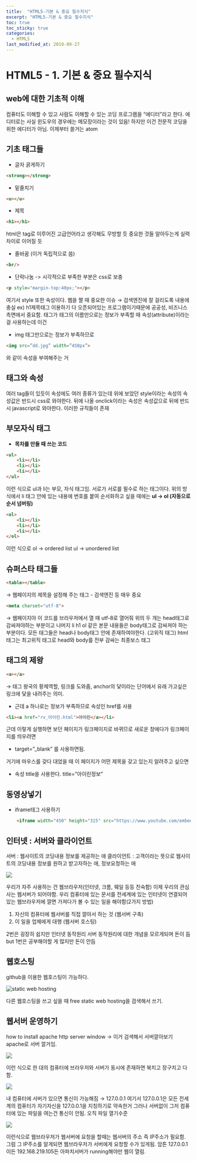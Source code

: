 ```yaml
---
title:  "HTML5-기본 & 중요 필수지식"
excerpt: "HTML5-기본 & 중요 필수지식"
toc: true
toc_sticky: true  
categories:
  - HTML5
last_modified_at: 2019-09-27
---
```


# HTML5 - 1. 기본 & 중요 필수지식

## **web에 대한 기초적 이해**

컴퓨터도 이해할 수 있고 사람도 이해할 수 있는 코딩 프로그램을 “에디터”라고 한다.
에디터로는 사실 윈도우의 경우에는 메모장이라는 것이 있음! 하지만 이건 전문적 코딩을 위한
에디터가 아님.
이제부터 쓸거는 atom

## **기초 태그들**
- 글자 굵게하기  

```html
<strong></strong>
```
- 밑줄치기  

```html
<u></u>
```
- 제목  

```html
<h1></h1>
```

html은 tag로 이루어진 고급언어라고 생각해도 무방할 듯 
중요한 것들 알아두는게 실력차이로 이어질 듯

- 줄바꿈 (이거 독립적으로 씀)  

```html
<br/>
```
- 단락나눔 -> 시각적으로 부족한 부분은 css로 보충  

```html
<p style="margin-top:40px;"></p> 
```

여기서 style 또한 속성이다.
웹을 짤 때 중요한 이슈 → 검색엔진에 잘 걸리도록 내용에 충실 ex) h1제목태그 이용하기
다 오픈되어있는 프로그램이기때문에 공공성, 비즈니스측면에서 중요함.
태그가 태그의 이름만으로는 정보가 부족할 때 속성(attribute)이라는 걸 사용하는데 이건

- img 태그만으로는 정보가 부족하므로 
```html
<img src=”dd.jpg” width=”450px”>
```
와 같이 속성을 부여해주는 거


## **태그와 속성**

여러 tag들이 있듯이 속성에도 여러 종류가 있는데 위에 보았던 style이라는 속성의 속성값은 반드시 css로 와야한다. 뒤에 나올 onclick이라는 속성은 속성값으로 뒤에 반드시 javascript로 와야한다.
이러한 규칙들이 존재

## **부모자식 태그**
- **목차를 만들 때 쓰는 코드**  

```html
<ul>
    <li></li>
    <li></li>
    <li></li>
</ul>
```
이런 식으로 ul과 li는 부모, 자식 태그임. 서로가 서로를 필수로 하는 태그이다.
위의 방식에서 li 태그 안에 있는 내용에 번호를 붙여 순서화하고 싶을 때에는
**ul → ol (자동으로 순서 넘버링)**
```html
<ol>
    <li></li>
    <li></li>
    <li></li>
</ol>
```
이런 식으로
ol → ordered list
ul → unordered list

## **슈퍼스타 태그들**
```html
<table></table>
``` 
 → 웹페이지의 제목을 설정해 주는 태그 - 검색엔진 등 매우 중요
 
```html
<meta charset="utf-8">
``` 
 → 웹페이지야 이 코드를 브라우저에서 열 때 utf-8로 열어줘
위의 두 개는 head태그로 감싸져야하는 부분이고
나머지 li h1 ol 같은 본문 내용들은 body태그로 감싸져야 하는 부분이다.
모든 태그들은 head나 body태그 안에 존재하여야한다. (고위직 태그)
html태그는 최고위직 태그로 head와 body를 전부 감싸는 최종보스 태그

## **태그의 제왕**
```html
<a></a> 
```
→ 태그 왕국의 황제역할, 링크를 도와줌, anchor의 닻이라는 단어에서 유래
가고싶은 링크에 닻을 내려주는 의미.

- 근데 a 하나로는 정보가 부족하므로 속성인 href를 사용  

```html
<li><a href="rv_아이린.html">아이린</a></li>
```
근데 이렇게 실행하면 보던 페이지가 링크페이지로 바뀌므로 새로운 창에다가 링크페이지를 띄우려면

- target=”_blank” 를 사용하면됨.

거기에 마우스를 갖다 대었을 때 이 페이지가 어떤 제목을 갖고 있는지 알려주고 싶으면 

- 속성 title을 사용한다. title=”아이린정보”
## **동영상넣기**
- iframe태그 사용하기
```html
    <iframe width="450" height="315" src="https://www.youtube.com/embed/JUJ3Pq74H4c" frameborder="0" allow="accelerometer; autoplay; encrypted-media; gyroscope; picture-in-picture" allowfullscreen></iframe>
```

## **인터넷 : 서버와 클라이언트**

서버 : 웹사이트의 코딩내용 정보를 제공하는 애
클라이언트 : 고객이라는 뜻으로 웹사이트의 코딩내용 정보를 원하고 받고자하는 애, 정보요청하는 애

![](https://d2mxuefqeaa7sj.cloudfront.net/s_27D41477114789A4377D3EDD465F0C83FB629D0A5B7DBF16C25E530F810874C3_1546143977635_+.jpeg)


우리가 자주 사용하는 건 웹브라우저(인터넷, 크롬, 웨일 등등 친숙함)
이제 우리의 관심사는 웹서버가 되어야함.
우리 컴퓨터에 있는 문서를 전세계에 있는 인터넷이 연결되어있는 웹브라우저에 깔면 가져다가 볼 수 있는 일을 해야함(2가지 방법) 
1. 자신의 컴퓨터에 웹서버를 직접 깔아서 하는 것 (웹서버 구축)
2. 이 일을 업체에게 대행 (웹서버 호스팅)

2번은 굉장히 쉽지만 인터넷 동작원리 서버 동작원리에 대한 개념을 모르게되며 돈이 듬
but 1번은 공부해야할 게 많지만 돈이 안듬

## **웹호스팅**

github을 이용한 웹호스팅이 가능하다.

![static web hosting](https://d2mxuefqeaa7sj.cloudfront.net/s_27D41477114789A4377D3EDD465F0C83FB629D0A5B7DBF16C25E530F810874C3_1546146311350_webHosting.jpeg)


다른 웹호스팅을 쓰고 싶을 때 free static web hosting을 검색해서 쓰기.


## **웹서버 운영하기**

how to install apache http server window → 이거 검색해서 서버깔아보기
apache로 서버 깔거임.

![](https://d2mxuefqeaa7sj.cloudfront.net/s_27D41477114789A4377D3EDD465F0C83FB629D0A5B7DBF16C25E530F810874C3_1546152681525_web+server.jpeg)


이런 식으로 한 대의 컴퓨터에 브라우저와 서버가 동시에 존재하면 북치고 장구치고 다 함.

![](https://d2mxuefqeaa7sj.cloudfront.net/s_27D41477114789A4377D3EDD465F0C83FB629D0A5B7DBF16C25E530F810874C3_1546154460317_web45.jpeg)


내 컴퓨터에 서버가 있으면 통신이 가능해짐 → 127.0.0.1
여기서 127.0.0.1은 모든 전세계의 컴퓨터가 자기자신을 127.0.0.1을 지칭하기로 약속한거
그러나 서버없이 그저 컴퓨터에 있는 파일을 여는건 통신이 안됨. 오직 파일 열기수준

![](https://d2mxuefqeaa7sj.cloudfront.net/s_27D41477114789A4377D3EDD465F0C83FB629D0A5B7DBF16C25E530F810874C3_1546154467166_web46.jpeg)


이런식으로 웹브라우저가 웹서버에 요청을 할때는 웹서버의 주소 즉 IP주소가 필요함.
그럼 그 IP주소를 알게되면 웹브라우저가 서버에게 요청할 수가 있게됨.
암튼 127.0.0.1이든 192.168.219.105든 아파치서버가 running해야만 웹이 열림.


